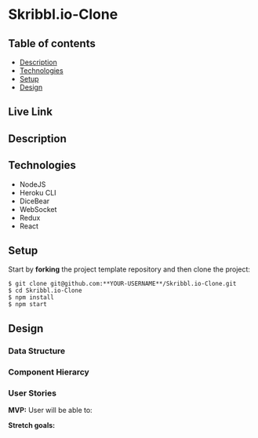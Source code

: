 # Skribbl.io-Clone
 
## Table of contents
* [Description](#general-info)
* [Technologies](#technologies)
* [Setup](#setup)
* [Design](#design)

<a name="live-link"/>

## Live Link



<a name="general-info"/>

## Description



<a name="technologies"/>

## Technologies

- NodeJS
- Heroku CLI
- DiceBear
- WebSocket
- Redux
- React

<a name="setup"/>

## Setup

Start by **forking** the project template repository and then clone the project:

```console
$ git clone git@github.com:**YOUR-USERNAME**/Skribbl.io-Clone.git
$ cd Skribbl.io-Clone
$ npm install 
$ npm start
```

## Design

<a name="design"/>

### Data Structure


### Component Hierarcy


### User Stories

**MVP:**
User will be able to:



**Stretch goals:** 
